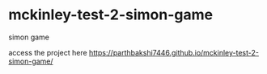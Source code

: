 # mckinley-test-2-simon-game
simon game


access the project here
https://parthbakshi7446.github.io/mckinley-test-2-simon-game/
